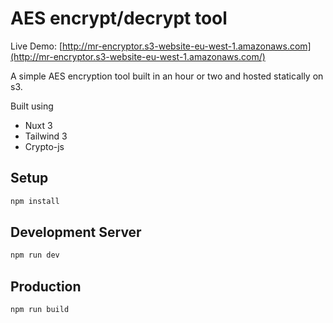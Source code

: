 # AES encrypt/decrypt tool


Live Demo: [http://mr-encryptor.s3-website-eu-west-1.amazonaws.com](http://mr-encryptor.s3-website-eu-west-1.amazonaws.com/)

A simple AES encryption tool built in an hour or two and hosted statically on s3.

Built using

 - Nuxt 3
 - Tailwind 3
 - Crypto-js


## Setup

```bash
npm install
```

## Development Server

```bash
npm run dev
```

## Production

```bash
npm run build
```
